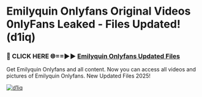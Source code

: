 # Emilyquin Onlyfans Original Videos 0nlyFans Leaked - Files Updated! (d1iq)

<h3>🔴 CLICK HERE 🌐==►► <a href="https://tinyurl.com/ehrbuxhb" rel="nofollow">Emilyquin Onlyfans Updated Files</a></h3>

Get Emilyquin Onlyfans and all content. Now you can access all videos and pictures of Emilyquin Onlyfans. New Updated Files 2025!

[![d1iq](https://i.imgur.com/lVYEuWS.gif)](https://tinyurl.com/ehrbuxhb)
